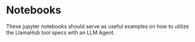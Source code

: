 # Notebooks

These jupyter notebooks should serve as useful examples on how to utilize the LlamaHub tool specs with an LLM Agent.